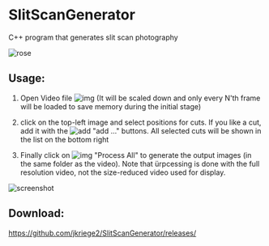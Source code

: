 # SlitScanGenerator
C++ program that generates slit scan photography 

![rose](https://raw.githubusercontent.com/jkriege2/SlitScanGenerator/master/screenshots/DSC_5956_stack007.jpg)

## Usage:

1. Open Video file ![img](https://github.com/jkriege2/SlitScanGenerator/blob/master/SlitScanGenerator/icons/folder_video.png) (It will be scaled down and only every N'th frame will be loaded to save memory during the initial stage)

2. click on the top-left image and select positions for cuts. If you like a cut, add it with the ![add](https://github.com/jkriege2/SlitScanGenerator/blob/master/SlitScanGenerator/icons/list_add.png) "add ..." buttons. All selected cuts will be shown in the list on the bottom right

3. Finally click on ![img](https://github.com/jkriege2/SlitScanGenerator/blob/master/SlitScanGenerator/icons/wizard2.png) "Process All" to generate the output images (in the same folder as the video). Note that ürpcessing is done with the full resolution video, not the size-reduced video used for display.

![screenshot](https://raw.githubusercontent.com/jkriege2/SlitScanGenerator/master/screenshots/2016-12-03%2000_07_24-MainWindow.png)

## Download:
  https://github.com/jkriege2/SlitScanGenerator/releases/
  
